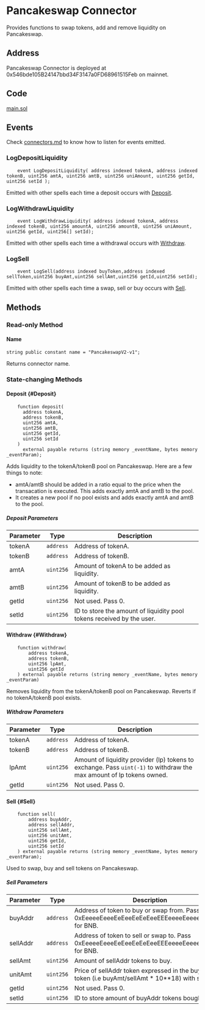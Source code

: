 # Pancakeswap Connector

Provides functions to swap tokens, add and remove liquidity on Pancakeswap.

## Address

Pancakeswap Connector is deployed at 0x546bde105B24147bbd34F3147a0FD68961515Feb on mainnet.

## Code

[main.sol](https://github.com/Open-Currency-Collective/Nubian-dsa-connectors/blob/master/contracts/connectors/pancakeswap/main.sol)

## Events

Check [connectors.md](../readme.md) to know how to listen for events emitted.

### LogDepositLiquidity

```solidity
    event LogDepositLiquidity( address indexed tokenA, address indexed tokenB, uint256 amtA, uint256 amtB, uint256 uniAmount, uint256 getId, uint256 setId );
```

Emitted with other spells each time a deposit occurs with [Deposit](#Deposit).

### LogWithdrawLiquidity

```solidity
    event LogWithdrawLiquidity( address indexed tokenA, address indexed tokenB, uint256 amountA, uint256 amountB, uint256 uniAmount, uint256 getId, uint256[] setId);
```

Emitted with other spells each time a withdrawal occurs with [Withdraw](#Withdraw).

### LogSell

```solidity
    event LogSell(address indexed buyToken,address indexed sellToken,uint256 buyAmt,uint256 sellAmt,uint256 getId,uint256 setId);
```

Emitted with other spells each time a swap, sell or buy occurs with [Sell](#Sell).

## Methods

### Read-only Method

#### Name

```solidity
string public constant name = "PancakeswapV2-v1";
```

Returns connector name.

### State-changing Methods

#### Deposit {#Deposit}

```solidity
    function deposit(
      address tokenA,
      address tokenB,
      uint256 amtA,
      uint256 amtB,
      uint256 getId,
      uint256 setId
    )
      external payable returns (string memory _eventName, bytes memory _eventParam);
```

Adds liquidity to the tokenA/tokenB pool on Pancakeswap. Here are a few things to note:

- amtA/amtB should be added in a ratio equal to the price when the transacation is executed. This adds exactly amtA and amtB to the pool.
- It creates a new pool if no pool exists and adds exactly amtA and amtB to the pool.

##### Deposit Parameters

| Parameter  | Type  | Description  |
|---|---|---|
| tokenA  | `address`  | Address of tokenA.  |
| tokenB  | `address`  | Address of tokenB.  |
| amtA  | `uint256`  | Amount of tokenA to be added as liquidity. |
| amtB  | `uint256`  | Amount of tokenB to be added as liquidity. |
| getId  | `uint256`  | Not used. Pass 0.  |
| setId  | `uint256`  | ID to store the amount of liquidity pool tokens received by the user. |

#### Withdraw {#Withdraw}

```solidity
    function withdraw(
        address tokenA,
        address tokenB,
        uint256 lpAmt,
        uint256 getId
    ) external payable returns (string memory _eventName, bytes memory _eventParam)
```

Removes liquidity from the tokenA/tokenB pool on Pancakeswap. Reverts if no tokenA/tokenB pool exists.

##### Withdraw Parameters

| Parameter  | Type  | Description  |
|---|---|---|
| tokenA  | `address`  | Address of tokenA.  |
| tokenB  | `address`  | Address of tokenB.  |
| lpAmt  | `uint256`  | Amount of liquidity provider (lp) tokens to exchange. Pass `uint(-1)` to withdraw the max amount of lp tokens owned. |
| getId  | `uint256`  | Not used. Pass 0. |

#### Sell {#Sell}

```solidity
    function sell(
        address buyAddr,
        address sellAddr,
        uint256 sellAmt,
        uint256 unitAmt,
        uint256 getId,
        uint256 setId
    ) external payable returns (string memory _eventName, bytes memory _eventParam);
```

Used to swap, buy and sell tokens on Pancakeswap.

##### Sell Parameters

| Parameter  | Type  | Description  |
|---|---|---|
| buyAddr | `address`  | Address of token to buy or swap from. Pass 0xEeeeeEeeeEeEeeEeEeEeeEEEeeeeEeeeeeeeEEeE for BNB. |
| sellAddr  | `address`  | Address of token to sell or swap to. Pass 0xEeeeeEeeeEeEeeEeEeEeeEEEeeeeEeeeeeeeEEeE for BNB. |
| sellAmt  | `uint256`  | Amount of sellAddr tokens to buy. |
| unitAmt  | `uint256`  | Price of sellAddr token expressed in the buyAddr token (i.e buyAmt/sellAmt * 10**18) with slippage. |
| getId  | `uint256`  | Not used. Pass 0. |
| setId  | `uint256`  | ID to store amount of buyAddr tokens bought. |
